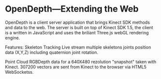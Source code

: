 OpenDepth—Extending the Web
=========

OpenDepth is a client server application that brings Kinect SDK methods and data to the web.
The server is built on top of Kinect SDK 1.5, the client is a written in JavaScript and uses the briliant Three.js webGL rendering engine.

Features:
Skeleton Tracking
Live stream multiple skeletons joints position data (X,Y,Z) including quaternion joint rotation.

Point Cloud
RGBDepth data for a 640X480 rezolution "snapshot" taken with Kinect. 307200 vectors are sent from Kinect to the browser via HTML5 WebSocketss.


